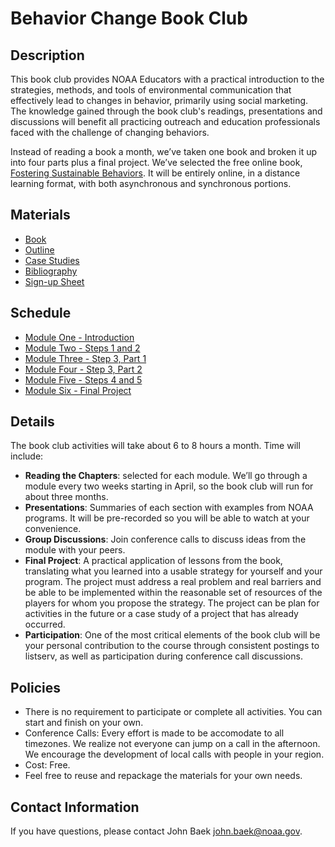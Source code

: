 # Behavior Change Book Club

## Description
This book club provides NOAA Educators with a practical introduction to the strategies, methods, and tools of environmental communication that effectively lead to changes in behavior, primarily using social marketing. The knowledge gained through the book club's readings, presentations and discussions will benefit all practicing outreach and education professionals faced with the challenge of changing behaviors.

Instead of reading a book a month, we’ve taken one book and broken it up into four parts plus a final project. We’ve selected the free online book, [Fostering Sustainable Behaviors][1]. It will be entirely online, in a distance learning format, with both asynchronous and synchronous portions. 

## Materials
- [Book][1]
- [Outline][2]
- [Case Studies][12]
- [Bibliography][4]
- [Sign-up Sheet][5]

## Schedule
- [Module One - Introduction][6]
- [Module Two - Steps 1 and 2][7]
- [Module Three - Step 3, Part 1][8]
- [Module Four - Step 3, Part 2][9]
- [Module Five - Steps 4 and 5][10]
- [Module Six - Final Project][11]

## Details
The book club activities will take about 6 to 8 hours a month.  Time will include:
- **Reading the Chapters**: selected for each module. We’ll go through a module every two weeks starting in April, so the book club will run for about three months.
- **Presentations**: Summaries of each section with examples from NOAA programs. It will be pre-recorded so you will be able to watch at your convenience. 
- **Group Discussions**: Join conference calls to discuss ideas from the module with your peers.
- **Final Project**: A practical application of lessons from the book, translating what you learned into a usable strategy for yourself and your program. The project must address a real problem and real barriers and be able to be implemented within the reasonable set of resources of the players for whom you propose the strategy. The project can be plan for activities in the future or a case study of a project that has already occurred.
- **Participation**: One of the most critical elements of the book club will be your personal contribution to the course through consistent postings to listserv, as well as participation during conference call discussions.

## Policies
- There is no requirement to participate or complete all activities. You can start and finish on your own.
- Conference Calls: Every effort is made to be accomodate to all timezones. We realize not everyone can jump on a call in the afternoon. We encourage the development of local calls with people in your region. 
- Cost: Free. 
- Feel free to reuse and repackage the materials for your own needs. 

## Contact Information
If you have questions, please contact John Baek john.baek@noaa.gov.  

[1]:http://www.cbsm.com/pages/guide/preface/
[2]:https://github.com/noaaedeval/noaa-educators-network/blob/master/behavior-change-book-club/materials/outline.md
[4]:https://github.com/noaaedeval/noaa-educators-network/blob/master/behavior-change-book-club/materials/bibliography.md
[5]:http://goo.gl/T0Qrqr
[6]:https://github.com/noaaedeval/noaa-educators-network/blob/master/behavior-change-book-club/materials/outline.md#module-one---introduction
[7]:https://github.com/noaaedeval/noaa-educators-network/blob/master/behavior-change-book-club/materials/outline.md#module-two---steps-1-and-2
[8]:https://github.com/noaaedeval/noaa-educators-network/blob/master/behavior-change-book-club/materials/outline.md#module-three---step-3-part-1
[9]:https://github.com/noaaedeval/noaa-educators-network/blob/master/behavior-change-book-club/materials/outline.md#module-four---step-3-part-2
[10]:https://github.com/noaaedeval/noaa-educators-network/blob/master/behavior-change-book-club/materials/outline.md#module-five---steps-4-and-5
[11]:https://github.com/noaaedeval/noaa-educators-network/blob/master/behavior-change-book-club/materials/outline.md#module-six---final-project
[12]:https://github.com/noaaedeval/noaa-educators-network/blob/master/behavior-change-book-club/materials/case-studies.md
